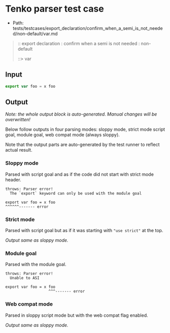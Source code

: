 # Tenko parser test case

- Path: tests/testcases/export_declaration/confirm_when_a_semi_is_not_needed/non-default/var.md

> :: export declaration : confirm when a semi is not needed : non-default
>
> ::> var

## Input

`````js
export var foo = x foo
`````

## Output

_Note: the whole output block is auto-generated. Manual changes will be overwritten!_

Below follow outputs in four parsing modes: sloppy mode, strict mode script goal, module goal, web compat mode (always sloppy).

Note that the output parts are auto-generated by the test runner to reflect actual result.

### Sloppy mode

Parsed with script goal and as if the code did not start with strict mode header.

`````
throws: Parser error!
  The `export` keyword can only be used with the module goal

export var foo = x foo
^^^^^^------- error
`````

### Strict mode

Parsed with script goal but as if it was starting with `"use strict"` at the top.

_Output same as sloppy mode._

### Module goal

Parsed with the module goal.

`````
throws: Parser error!
  Unable to ASI

export var foo = x foo
                   ^^^------- error
`````


### Web compat mode

Parsed in sloppy script mode but with the web compat flag enabled.

_Output same as sloppy mode._
